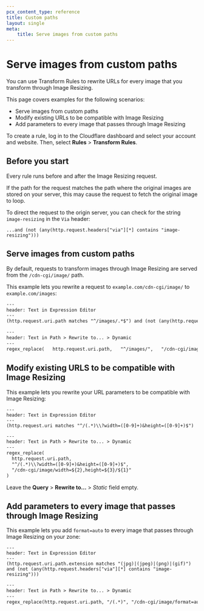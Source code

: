 ```yaml
---
pcx_content_type: reference
title: Custom paths
layout: single
meta:
    title: Serve images from custom paths
---
```


# Serve images from custom paths

You can use Transform Rules to rewrite URLs for every image that you transform through Image Resizing.

This page covers examples for the following scenarios:

- Serve images from custom paths
- Modify existing URLs to be compatible with Image Resizing
- Add parameters to every image that passes through Image Resizing

To create a rule, log in to the Cloudflare dashboard and select your account and website. Then, select **Rules** > **Transform Rules**.

## Before you start

Every rule runs before and after the Image Resizing request.

If the path for the request matches the path where the original images are stored on your server, this may cause the request to fetch the original image to loop. 

To direct the request to the origin server, you can check for the string `image-resizing` in the `Via` header:

`...and (not (any(http.request.headers["via"][*] contains "image-resizing")))`

## Serve images from custom paths 

By default, requests to transform images through Image Resizing are served from the `/cdn-cgi/image/` path.

This example lets you rewrite a request to `example.com/cdn-cgi/image/` to `example.com/images`:

```txt
---
header: Text in Expression Editor
---
(http.request.uri.path matches "^/images/.*$") and (not (any(http.request.headers["via"][*] contains "image-resizing")))
```

```txt
---
header: Text in Path > Rewrite to... > Dynamic
---
regex_replace(   http.request.uri.path,   "^/images/",   "/cdn-cgi/image/" )
```

## Modify existing URLS to be compatible with Image Resizing

This example lets you rewrite your URL parameters to be compatible with Image Resizing:

```
---
header: Text in Expression Editor
---
(http.request.uri matches "^/(.*)\\?width=([0-9]+)&height=([0-9]+)$")
```

```txt
---
header: Text in Path > Rewrite to... > Dynamic
---
regex_replace(
  http.request.uri.path, 
  "^/(.*)\\?width=([0-9]+)&height=([0-9]+)$",
  "/cdn-cgi/image/width=${2},height=${3}/${1}"
)
```

Leave the **Query** > **Rewrite to...** > *Static* field empty.

## Add parameters to every image that passes through Image Resizing

This example lets you add `format=auto` to every image that passes through Image Resizing on your zone:

```
---
header: Text in Expression Editor
---
(http.request.uri.path.extension matches "(jpg)|(jpeg)|(png)|(gif)") and (not (any(http.request.headers["via"][*] contains "image-resizing")))
```

```txt
---
header: Text in Path > Rewrite to... > Dynamic
---
regex_replace(http.request.uri.path, "/(.*)", "/cdn-cgi/image/format=auto/${1}")
```